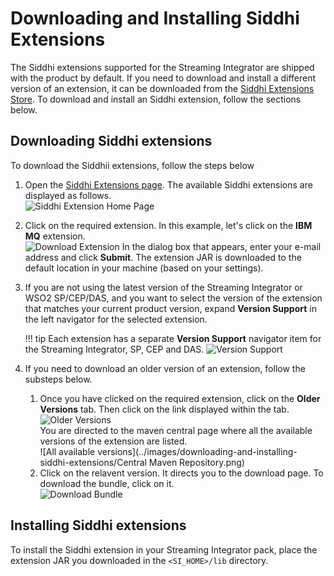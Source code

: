 # Downloading and Installing Siddhi Extensions

The Siddhi extensions supported for the Streaming Integrator are shipped with the product by
default. If you need to download and install a different version of an
extension, it can be downloaded from the [Siddhi Extensions
Store](https://store.wso2.com/store/assets/analyticsextension/list). To
download and install an Siddhi extension, follow the sections below.


## Downloading Siddhi extensions

To download the Siddhii extensions, follow the steps below

1. Open the [Siddhi Extensions page](https://store.wso2.com/store/assets/analyticsextension/list).
   The available Siddhi extensions are displayed as follows.  
   ![Siddhi Extension Home Page](../images/downloading-and-installing-siddhi-extensions/Siddhi_Extensions.png)
2. Click on the required extension. In this example, let's click on the **IBM MQ** extension.  
   ![Download Extension](../images/downloading-and-installing-siddhi-extensions/Download_Extension.png) 
   In the dialog box that appears, enter your e-mail address and click **Submit**. The extension JAR is downloaded to 
   the default location in your machine (based on your settings).
3.  If you are not using the latest version of the Streaming Integrator or WSO2 SP/CEP/DAS, and you
    want to select the version of the extension that matches your current product version, expand **Version Support** 
    in the left navigator for the selected extension.

    !!! tip 
        Each extension has a separate **Version Support** navigator item for the Streaming Integrator, SP, CEP and DAS.
    ![Version Support](../images/downloading-and-installing-siddhi-extensions/Extension_Left_Navigator.png)

4. If you need to download an older version of an extension, follow the substeps below.
   1. Once you have clicked on the required extension, click on the **Older Versions** tab. Then click on the link 
   displayed within the tab.  
    ![Older Versions](../images/downloading-and-installing-siddhi-extensions/Extensions_Older_Versions.png)  
    You are directed to the maven central page where all the available versions of the extension are listed.  
    ![All available versions](../images/downloading-and-installing-siddhi-extensions/Central Maven Repository.png)
   2. Click on the relavent version. It directs you to the download page. To download the bundle, click on it.  
    ![Download Bundle](../images/downloading-and-installing-siddhi-extensions/Maven_Bundle.png)

## Installing Siddhi extensions

To install the Siddhi extension in your Streaming Integrator pack, place the extension JAR you downloaded in the 
`<SI_HOME>/lib` directory.

  
